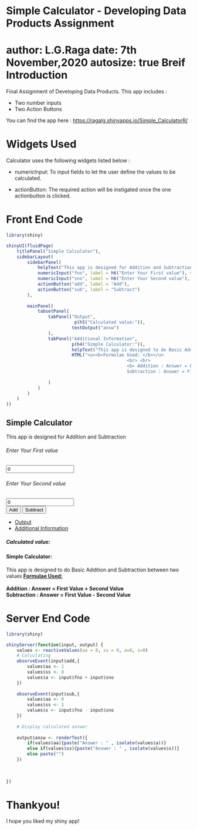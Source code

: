 Simple Calculator - Developing Data Products Assignment
========================================================
author: L.G.Raga
date:   7th November,2020
autosize: true
Breif Introduction
========================================================


Final Assignment of Developing Data Products.
This app includes :
- Two number inputs
- Two Action Buttons

You can find the app here : https://ragalg.shinyapps.io/Simple_CalculatorR/

Widgets Used
========================================================
Calculator uses the following widgets listed below :

- numericInput: To input fields to let the user define the values to be calculated.

- actionButton: The required action will be instigated once the one actionbutton is clicked.

Front End Code
========================================================

```r
library(shiny)

shinyUI(fluidPage(
    titlePanel("Simple Calculator"),
    sidebarLayout(
        sidebarPanel(
            helpText("This app is designed for Addition and Subtraction"),            
            numericInput("fno", label = h6("Enter Your First value"), value = 0),
            numericInput("sno", label = h6("Enter Your Second value"), value = 0),
            actionButton("add", label = "Add"),
            actionButton("sub", label = "Subtract")        
        ),
        
        mainPanel(
            tabsetPanel(
                tabPanel("Output",
                          p(h5("Calculated value:")),
                         textOutput("answ")
                ),
                tabPanel("Additional Information",
                         p(h4("Simple Calculator:")),
                         helpText("This app is designed to do Basic Addition and Subtraction between two values"),
                         HTML("<u><b>Formulae Used: </b></u>
                                              <br> <br>
                                              <b> Addition : Answer = First Value + Second Value <br>
                                              Subtraction : Answer = First Value - Second Value </b>")
                         
                )
            )
        )
    )
))
```

<!--html_preserve--><div class="container-fluid">
<h2>Simple Calculator</h2>
<div class="row">
<div class="col-sm-4">
<form class="well">
<span class="help-block">This app is designed for Addition and Subtraction</span>
<div class="form-group shiny-input-container">
<label class="control-label" for="fno">
<h6>Enter Your First value</h6>
</label>
<input id="fno" type="number" class="form-control" value="0"/>
</div>
<div class="form-group shiny-input-container">
<label class="control-label" for="sno">
<h6>Enter Your Second value</h6>
</label>
<input id="sno" type="number" class="form-control" value="0"/>
</div>
<button id="add" type="button" class="btn btn-default action-button">Add</button>
<button id="sub" type="button" class="btn btn-default action-button">Subtract</button>
</form>
</div>
<div class="col-sm-8">
<div class="tabbable">
<ul class="nav nav-tabs" data-tabsetid="4223">
<li class="active">
<a href="#tab-4223-1" data-toggle="tab" data-value="Output">Output</a>
</li>
<li>
<a href="#tab-4223-2" data-toggle="tab" data-value="Additional Information">Additional Information</a>
</li>
</ul>
<div class="tab-content" data-tabsetid="4223">
<div class="tab-pane active" data-value="Output" id="tab-4223-1">
<p>
<h5>Calculated value:</h5>
</p>
<div id="answ" class="shiny-text-output"></div>
</div>
<div class="tab-pane" data-value="Additional Information" id="tab-4223-2">
<p>
<h4>Simple Calculator:</h4>
</p>
<span class="help-block">This app is designed to do Basic Addition and Subtraction between two values</span>
<u><b>Formulae Used: </b></u>
                                              <br> <br>
                                              <b> Addition : Answer = First Value + Second Value <br>
                                              Subtraction : Answer = First Value - Second Value </b>
</div>
</div>
</div>
</div>
</div>
</div><!--/html_preserve-->

Server End Code
========================================================

```r
library(shiny)

shinyServer(function(input, output) {
    values <- reactiveValues(aa = 0, ss = 0, a=0, s=0)
    # Calculating    
    observeEvent(input$add,{
        values$aa <- 1
        values$ss <- 0
        values$a <- input$fno + input$sno
    })
    
    observeEvent(input$sub,{
        values$aa <- 0
        values$ss <- 1
        values$s <- input$fno - input$sno
    })
    
    # Display calculated answer
    
    output$answ <- renderText({
        if(values$aa){paste("Answer : " , isolate(values$a))}
        else if(values$ss){paste("Answer : " , isolate(values$s))}
        else paste("")
    })
    
    
    
})
```

Thankyou!
========================================================
I hope you liked my shiny app!
